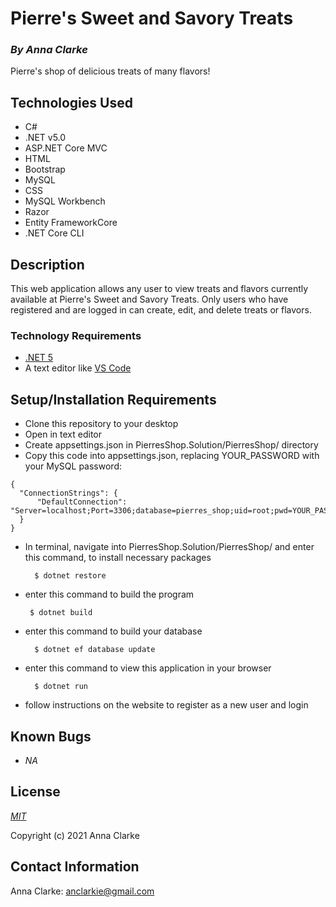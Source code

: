 # Pierre's Sweet and Savory Treats

### _By Anna Clarke_

Pierre's shop of delicious treats of many flavors!

## Technologies Used

* C#
* .NET v5.0
* ASP.NET Core MVC
* HTML 
* Bootstrap
* MySQL
* CSS
* MySQL Workbench
* Razor
* Entity FrameworkCore
* .NET Core CLI

## Description

This web application allows any user to view treats and flavors currently available at Pierre's Sweet and Savory Treats. Only users who have registered and are logged in can create, edit, and delete treats or flavors.

### Technology Requirements

* [.NET 5](https://dotnet.microsoft.com/download/dotnet/5.0)
* A text editor like [VS Code](https://code.visualstudio.com/)

## Setup/Installation Requirements

* Clone this repository to your desktop
* Open in text editor
* Create appsettings.json in PierresShop.Solution/PierresShop/ directory
* Copy this code into appsettings.json, replacing YOUR_PASSWORD with your MySQL password:
```
{
  "ConnectionStrings": {
      "DefaultConnection": "Server=localhost;Port=3306;database=pierres_shop;uid=root;pwd=YOUR_PASSWORD;"
  }
}
```
* In terminal, navigate into PierresShop.Solution/PierresShop/ and enter this command, to install necessary packages  

        $ dotnet restore
* enter this command to build the program

       $ dotnet build
* enter this command to build your database

        $ dotnet ef database update
* enter this command to view this application in your browser 

        $ dotnet run
* follow instructions on the website to register as a new user and login

  

## Known Bugs

* _NA_

## License

_[MIT](https://opensource.org/licenses/MIT)_  

Copyright (c) 2021 Anna Clarke

## Contact Information

Anna Clarke: <anclarkie@gmail.com>